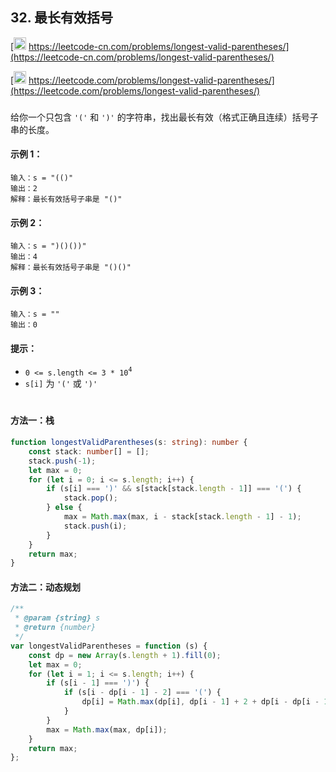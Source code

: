 ## 32. 最长有效括号

[<img src="https://static.leetcode-cn.com/cn-mono-assets/production/assets/logo-dark-cn.c42314a8.svg" height="20" /> https://leetcode-cn.com/problems/longest-valid-parentheses/](https://leetcode-cn.com/problems/longest-valid-parentheses/)

[<img src="https://assets.leetcode.com/static_assets/public/webpack_bundles/images/logo-dark.e99485d9b.svg" height="20"/> https://leetcode.com/problems/longest-valid-parentheses/](https://leetcode.com/problems/longest-valid-parentheses/)

###

给你一个只包含 `'('` 和 `')'` 的字符串，找出最长有效（格式正确且连续）括号子串的长度。

#### 示例 1：

```
输入：s = "(()"
输出：2
解释：最长有效括号子串是 "()"
```

#### 示例 2：

```
输入：s = ")()())"
输出：4
解释：最长有效括号子串是 "()()"
```

#### 示例 3：

```
输入：s = ""
输出：0
```

#### 提示：

-   `0 <= s.length <= 3 * 10`<sup>`4`</sup>
-   `s[i]` 为 `'('` 或 `')'`

#

#### 方法一：栈

```ts
function longestValidParentheses(s: string): number {
    const stack: number[] = [];
    stack.push(-1);
    let max = 0;
    for (let i = 0; i <= s.length; i++) {
        if (s[i] === ')' && s[stack[stack.length - 1]] === '(') {
            stack.pop();
        } else {
            max = Math.max(max, i - stack[stack.length - 1] - 1);
            stack.push(i);
        }
    }
    return max;
}
```

#### 方法二：动态规划

```js
/**
 * @param {string} s
 * @return {number}
 */
var longestValidParentheses = function (s) {
    const dp = new Array(s.length + 1).fill(0);
    let max = 0;
    for (let i = 1; i <= s.length; i++) {
        if (s[i - 1] === ')') {
            if (s[i - dp[i - 1] - 2] === '(') {
                dp[i] = Math.max(dp[i], dp[i - 1] + 2 + dp[i - dp[i - 1] - 2]);
            }
        }
        max = Math.max(max, dp[i]);
    }
    return max;
};
```
